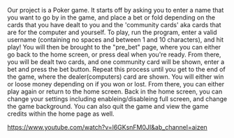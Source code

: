 Our project is a Poker game. It starts off by asking you to enter a name
that you want to go by in the game, and place a bet or fold depending on the cards that you have dealt to you and the 'community cards' aka cards that are for the computer and yourself. To play, run the program, enter a valid username (containing no spaces and between 1 and 10 characters), and hit play! You will then be brought to the "pre_bet" page, where you can either go back to the home screen, or press deal when you're ready. From there, you will be dealt two cards, and one community card will be shown, enter a bet and press the bet button. Repeat this process until you get to the end of the game, where the dealer(computers) card are shown. You will either win or loose money depending on if you won or lost. From there, you can either play again or return to the home screen. Back in the home screen, you can change your settings including enableing/disableing full screen, and change the game background. You can also quit the game and view the game credits within the home page as well. 

https://www.youtube.com/watch?v=l6GKsnFM0JI&ab_channel=aizen

